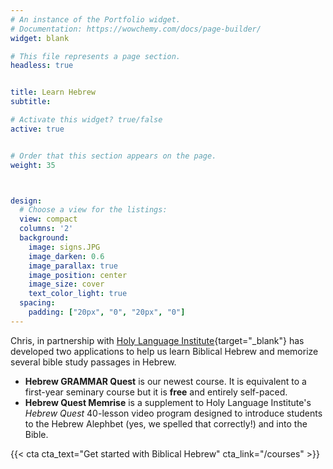 ```yaml
---
# An instance of the Portfolio widget.
# Documentation: https://wowchemy.com/docs/page-builder/
widget: blank

# This file represents a page section.
headless: true


title: Learn Hebrew
subtitle:

# Activate this widget? true/false
active: true


# Order that this section appears on the page.
weight: 35



design:
  # Choose a view for the listings:
  view: compact
  columns: '2'
  background:
    image: signs.JPG
    image_darken: 0.6
    image_parallax: true
    image_position: center
    image_size: cover
    text_color_light: true
  spacing:
    padding: ["20px", "0", "20px", "0"]
---
```


Chris, in partnership with [Holy Language Institute](holylanguage.com){target="_blank"} has developed two applications to help us learn Biblical Hebrew and memorize several bible study passages in Hebrew.

* **Hebrew GRAMMAR Quest** is our newest course.  It is equivalent to a first-year seminary course but it is **free** and entirely self-paced.
* **Hebrew Quest Memrise** is a supplement to Holy Language Institute's _Hebrew Quest_ 40-lesson video program designed to introduce students to the Hebrew Alephbet (yes, we spelled that correctly!) and into the Bible.

{{< cta cta_text="Get started with Biblical Hebrew" cta_link="/courses" >}}